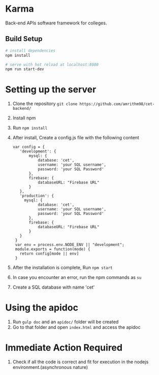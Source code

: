 # Karma
Back-end APIs software framework for colleges.

## Build Setup

``` bash
# install dependencies
npm install

# serve with hot reload at localhost:8080
npm run start-dev
```

# Setting up the server
1. Clone the repository ```git clone https://github.com/amrithm98/cet-backend/```
2. Install npm
3. Run ```npm install```
5. After install, Create a config.js file with the following content
   ```
   var config = {
      'development': {
          mysql: {
              database: 'cet',
              username: 'your SQL username',
              password: 'your SQL Password'
          },
          firebase: {
              databaseURL: "Firebase URL"
          }
      },
      'production': {
        mysql: {
              database: 'cet',
              username: 'your SQL username',
              password: 'your SQL Password'
          },
          firebase: {
              databaseURL: "Firebase URL"
          }
      }
    }
    var env = process.env.NODE_ENV || "development";
    module.exports = function(mode) {
      return config[mode || env]
    }
    ```

5. After the installation is complete, Run ```npm start```
6. In case you encounter an error, run the npm commands as ```su```
7. Create a SQL database with name 'cet'

# Using the apidoc
1. Run ```gulp doc``` and an ```apidoc/``` folder will be created
2. Go to that folder and open ```index.html``` and access the apidoc

# Immediate Action Required
1. Check if all the code is correct and fit for execution in the nodejs environment.(asynchronous nature)
